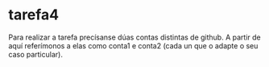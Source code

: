 # tarefa4
Para realizar a tarefa precísanse dúas contas distintas de github. A partir de aquí referímonos a elas como conta1 e conta2 (cada un que o adapte o seu caso particular). 
